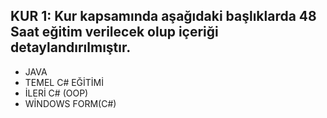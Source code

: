 ## KUR 1: Kur kapsamında aşağıdaki başlıklarda 48 Saat eğitim verilecek olup içeriği detaylandırılmıştır.

* JAVA
* TEMEL C# EĞİTİMİ
* İLERİ C# (OOP)
* WİNDOWS FORM(C#)